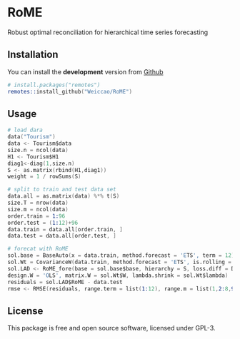 # RoME
 Robust optimal reconciliation for hierarchical time series forecasting

 
## Installation
You can install the **development** version from
[Github](https://github.com/Weiccao/RoME)

```s
# install.packages("remotes")
remotes::install_github("Weiccao/RoME")
```

## Usage

```s
# load dara
data("Tourism")
data <- Tourism$data
size.n = ncol(data)
H1 <- Tourism$H1
diag1<-diag(1,size.n)
S <- as.matrix(rbind(H1,diag1))
weight = 1 / rowSums(S)

# split to train and test data set
data.all = as.matrix(data) %*% t(S)
size.T = nrow(data)
size.m = ncol(data)
order.train = 1:96
order.test = (1:12)+96
data.train = data.all[order.train, ]
data.test = data.all[order.test, ]

# forecat with RoME
sol.base = BaseAuto(x = data.train, method.forecast = 'ETS', term = 12)
sol.Wt = CovarianceW(data.train, method.forecast = 'ETS', is.rolling = FALSE)
sol.LAD <- RoME_fore(base = sol.base$base, hierarchy = S, loss.diff = DiffLoss(type = 'LAD'),
design.W = 'OLS', matrix.W = sol.Wt$W, lambda.shrink = sol.Wt$lambda)
residuals = sol.LAD$RoME - data.test
rmse <- RMSE(residuals, range.term = list(1:12), range.m = list(1,2:8,9:35,36:111), weight.m = weight)

```

## License

This package is free and open source software, licensed under GPL-3.
